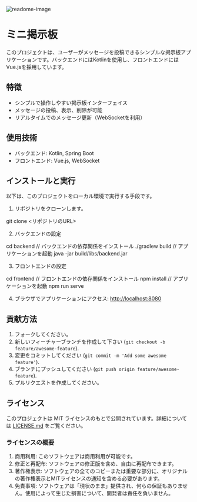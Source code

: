 ![readome-image](https://github.com/asdf03/miniBoard-kotlin-vue/assets/120952058/137900a0-779e-4857-a9e3-c5594006205f)

# ミニ掲示板

このプロジェクトは、ユーザーがメッセージを投稿できるシンプルな掲示板アプリケーションです。バックエンドにはKotlinを使用し、フロントエンドにはVue.jsを採用しています。

## 特徴

- シンプルで操作しやすい掲示板インターフェイス
- メッセージの投稿、表示、削除が可能
- リアルタイムでのメッセージ更新（WebSocketを利用）

## 使用技術

- バックエンド: Kotlin, Spring Boot
- フロントエンド: Vue.js, WebSocket

## インストールと実行

以下は、このプロジェクトをローカル環境で実行する手段です。

1. リポジトリをクローンします。

git clone <リポジトリのURL>

2. バックエンドの設定

cd backend
// バックエンドの依存関係をインストール
./gradlew build
// アプリケーションを起動
java -jar build/libs/backend.jar

3. フロントエンドの設定

cd frontend
// フロントエンドの依存関係をインストール
npm install
// アプリケーションを起動
npm run serve

4. ブラウザでアプリケーションにアクセス: [http://localhost:8080](http://localhost:8080)

## 貢献方法

1. フォークしてください。
2. 新しいフィーチャーブランチを作成して下さい (`git checkout -b feature/awesome-feature`).
3. 変更をコミットしてください (`git commit -m 'Add some awesome feature'`).
4. ブランチにプッシュしてください (`git push origin feature/awesome-feature`).
5. プルリクエストを作成してください。

## ライセンス

このプロジェクトは MIT ライセンスのもとで公開されています。詳細については [LICENSE.md](LICENSE.md) をご覧ください。

### ライセンスの概要

1. 商用利用: このソフトウェアは商用利用が可能です。
2. 修正と再配布: ソフトウェアの修正版を含め、自由に再配布できます。
3. 著作権表示: ソフトウェアの全てのコピーまたは重要な部分に、オリジナルの著作権表示とMITライセンスの通知を含める必要があります。
4. 免責事項: ソフトウェアは「現状のまま」提供され、何らの保証もありません。使用によって生じた損害について、開発者は責任を負いません。